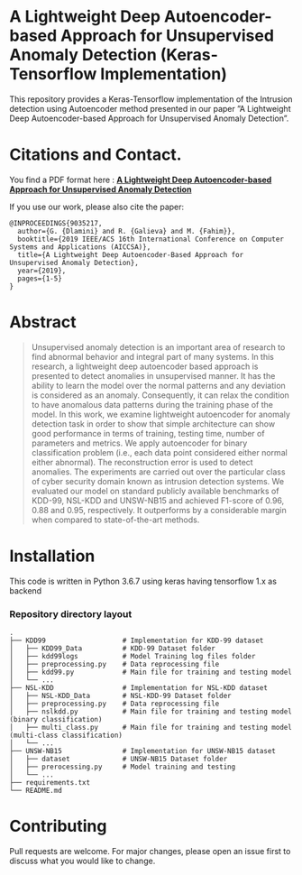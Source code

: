 # A Lightweight Deep Autoencoder-based Approach for Unsupervised Anomaly Detection (Keras-Tensorflow Implementation)

This repository provides a Keras-Tensorflow implementation of the Intrusion detection using Autoencoder method presented in our paper ”A Lightweight Deep Autoencoder-based Approach for Unsupervised Anomaly Detection”.

# Citations and Contact.

You find a PDF format here : [**A Lightweight Deep Autoencoder-based Approach for Unsupervised Anomaly Detection**](https://ieeexplore.ieee.org/document/9035217)

If you use our work, please also cite the paper:

```
@INPROCEEDINGS{9035217,  
  author={G. {Dlamini} and R. {Galieva} and M. {Fahim}},  
  booktitle={2019 IEEE/ACS 16th International Conference on Computer Systems and Applications (AICCSA)},  
  title={A Lightweight Deep Autoencoder-Based Approach for Unsupervised Anomaly Detection},   
  year={2019},  
  pages={1-5}
}

```


# Abstract

>Unsupervised anomaly detection is an important area of research to find abnormal behavior and integral part of many systems. In this research, a lightweight deep autoencoder based approach is presented to detect anomalies in unsupervised manner. It has the ability to learn the model over the normal patterns and any deviation is considered as an anomaly. Consequently, it can relax the condition to have anomalous data patterns during the training phase of the model. In this work, we examine lightweight autoencoder for anomaly detection task in order to show that simple architecture can show good performance in terms of training, testing time, number of parameters and metrics. We apply autoencoder for binary classification problem (i.e., each data point considered either normal either abnormal). The reconstruction error is used to detect anomalies. The experiments are carried out over the particular class of cyber security domain known as intrusion detection systems. We evaluated our model on  standard publicly available benchmarks of KDD-99, NSL-KDD and UNSW-NB15 and achieved F1-score of 0.96, 0.88 and 0.95, respectively. It outperforms by a considerable margin when compared to state-of-the-art methods.



# Installation

This code is written in Python 3.6.7 using keras having tensorflow 1.x as backend

### Repository directory layout

    .
    ├── KDD99                   # Implementation for KDD-99 dataset
    │   ├── KDD99_Data          # KDD-99 Dataset folder
    │   ├── kdd99logs           # Model Training log files folder
    │   ├── preprocessing.py    # Data reprocessing file
    │   ├── kdd99.py            # Main file for training and testing model
    │   └── ...
    ├── NSL-KDD                 # Implementation for NSL-KDD dataset
    │   ├── NSL-KDD_Data        # NSL-KDD-99 Dataset folder
    │   ├── preprocessing.py    # Data reprocessing file
    │   ├── nslkdd.py           # Main file for training and testing model (binary classification)
    │   ├── multi_class.py      # Main file for training and testing model (multi-class classification)
    │   └── ...
    ├── UNSW-NB15               # Implementation for UNSW-NB15 dataset
    │   ├── dataset             # UNSW-NB15 Dataset folder
    │   ├── prerocessing.py     # Model training and testing
    │   └── ...
    ├── requirements.txt  
    └── README.md



# Contributing
Pull requests are welcome. For major changes, please open an issue first to discuss what you would like to change.
